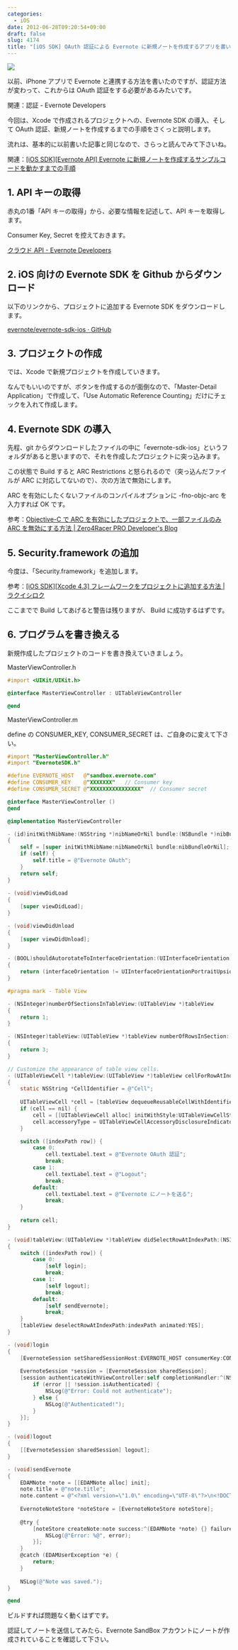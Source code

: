 ```yaml
---
categories:
  - iOS
date: 2012-06-28T09:20:54+09:00
draft: false
slug: 4174
title: "[iOS SDK] OAuth 認証による Evernote に新規ノートを作成するアプリを書いてみた"
---
```


![](/images/2012/03/4174_1.png)

以前、iPhone アプリで Evernote と連携する方法を書いたのですが、認証方法が変わって、これからは OAuth 認証をする必要があるみたいです。

関連：認証 - Evernote Developers

今回は、Xcode で作成されるプロジェクトへの、Evernote SDK の導入、そして OAuth 認証、新規ノートを作成するまでの手順をさくっと説明します。

流れは、基本的に以前書いた記事と同じなので、さらっと読んでみて下さいね。

関連：[[iOS SDK][Evernote API] Evernote に新規ノートを作成するサンプルコードを動かすまでの手順](http://rakuishi.com/archives/3068/)

## 1. API キーの取得

赤丸の1番「API キーの取得」から、必要な情報を記述して、API キーを取得します。

Consumer Key, Secret を控えておきます。

[クラウド API - Evernote Developers](http://dev.evernote.com/intl/jp/documentation/cloud/)

## 2. iOS 向けの Evernote SDK を Github からダウンロード

以下のリンクから、プロジェクトに追加する Evernote SDK をダウンロードします。

[evernote/evernote-sdk-ios · GitHub](https://github.com/evernote/evernote-sdk-ios)

## 3. プロジェクトの作成

では、Xcode で新規プロジェクトを作成していきます。

なんでもいいのですが、ボタンを作成するのが面倒なので、「Master-Detail Application」で作成して、「Use Automatic Reference Counting」だけにチェックを入れて作成します。

## 4. Evernote SDK の導入

先程、git からダウンロードしたファイルの中に「evernote-sdk-ios」というフォルダがあると思いますので、それを作成したプロジェクトに突っ込みます。

この状態で Build すると ARC Restrictions と怒られるので（突っ込んだファイルが ARC に対応してないので）、次の方法で無効にします。

ARC を有効にしたくないファイルのコンパイルオプションに -fno-objc-arc を入力すれば OK です。

参考：[Objective-C で ARC を有効にしたプロジェクトで、一部ファイルのみ ARC を無効にする方法 | Zero4Racer PRO Developer's Blog](http://www.zero4racer.com/blog/334)

## 5. Security.framework の追加

今度は、「Security.framework」を追加します。

参考：[[iOS SDK][Xcode 4.3] フレームワークをプロジェクトに追加する方法 | ラクイシロク](http://rakuishi.com/archives/2987/)

ここまでで Build してあげると警告は残りますが、 Build に成功するはずです。

## 6. プログラムを書き換える

新規作成したプロジェクトのコードを書き換えていきましょう。

MasterViewController.h

```objective-c
#import <UIKit/UIKit.h>

@interface MasterViewController : UITableViewController

@end
```

MasterViewController.m

define の CONSUMER_KEY, CONSUMER_SECRET は、ご自身のに変えて下さい。

```objective-c
#import "MasterViewController.h"
#import "EvernoteSDK.h"

#define EVERNOTE_HOST   @"sandbox.evernote.com"
#define CONSUMER_KEY    @"XXXXXXX"   // Consumer key
#define CONSUMER_SECRET @"XXXXXXXXXXXXXXXX"  // Consumer secret

@interface MasterViewController ()
@end

@implementation MasterViewController

- (id)initWithNibName:(NSString *)nibNameOrNil bundle:(NSBundle *)nibBundleOrNil
{
    self = [super initWithNibName:nibNameOrNil bundle:nibBundleOrNil];
    if (self) {
        self.title = @"Evernote OAuth";
    }
    return self;
}
							
- (void)viewDidLoad
{
    [super viewDidLoad];
}

- (void)viewDidUnload
{
    [super viewDidUnload];
}

- (BOOL)shouldAutorotateToInterfaceOrientation:(UIInterfaceOrientation)interfaceOrientation
{
    return (interfaceOrientation != UIInterfaceOrientationPortraitUpsideDown);
}

#pragma mark - Table View

- (NSInteger)numberOfSectionsInTableView:(UITableView *)tableView
{
    return 1;
}

- (NSInteger)tableView:(UITableView *)tableView numberOfRowsInSection:(NSInteger)section
{
    return 3;
}

// Customize the appearance of table view cells.
- (UITableViewCell *)tableView:(UITableView *)tableView cellForRowAtIndexPath:(NSIndexPath *)indexPath
{
    static NSString *CellIdentifier = @"Cell";
    
    UITableViewCell *cell = [tableView dequeueReusableCellWithIdentifier:CellIdentifier];
    if (cell == nil) {
        cell = [[UITableViewCell alloc] initWithStyle:UITableViewCellStyleDefault reuseIdentifier:CellIdentifier];
        cell.accessoryType = UITableViewCellAccessoryDisclosureIndicator;
    }

    switch ([indexPath row]) {
        case 0:
            cell.textLabel.text = @"Evernote OAuth 認証";
            break;
        case 1:
            cell.textLabel.text = @"Logout";
            break;
        default:
            cell.textLabel.text = @"Evernote にノートを送る";
            break;
    }
    
    return cell;
}

- (void)tableView:(UITableView *)tableView didSelectRowAtIndexPath:(NSIndexPath *)indexPath
{
    switch ([indexPath row]) {
        case 0:
            [self login];
            break;
        case 1:
            [self logout];
            break;
        default:
            [self sendEvernote];
            break;
    }
    [tableView deselectRowAtIndexPath:indexPath animated:YES];
}

- (void)login
{
    [EvernoteSession setSharedSessionHost:EVERNOTE_HOST consumerKey:CONSUMER_KEY consumerSecret:CONSUMER_SECRET];
    
    EvernoteSession *session = [EvernoteSession sharedSession];
    [session authenticateWithViewController:self completionHandler:^(NSError *error) {
        if (error || !session.isAuthenticated) {
            NSLog(@"Error: Could not authenticate");
        } else {
            NSLog(@"Authenticated!");
        } 
    }];
}

- (void)logout
{
    [[EvernoteSession sharedSession] logout];
}

- (void)sendEvernote
{
    EDAMNote *note = [[EDAMNote alloc] init];
    note.title = @"note.title";
    note.content = @"<?xml version=\"1.0\" encoding=\"UTF-8\"?>\n<!DOCTYPE en-note SYSTEM \"http://xml.evernote.com/pub/enml2.dtd\">\n<en-note>note.content</en-note>";
    
    EvernoteNoteStore *noteStore = [EvernoteNoteStore noteStore];
    
    @try {
        [noteStore createNote:note success:^(EDAMNote *note) {} failure:^(NSError *error) {
            NSLog(@"Error: %@", error);                                            
        }];
    }
    @catch (EDAMUserException *e) {
        return;
    }
    
    NSLog(@"Note was saved.");
}

@end
```

ビルドすれば問題なく動くはずです。

認証してノートを送信してみたら、Evernote SandBox アカウントにノートが作成されていることを確認して下さい。
